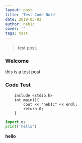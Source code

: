 ```yaml
---
layout: post
title: 'Test Code Note'
date: 2018-05-03
author: heb1c
cover: ''
tags: test
---
```


> test post.

### Welcome

this is a test post

### Code Test

```C-like
    include <stdio.h>
    int main(){
        cout << "heb1c" << endl;
        return 0;
    }
```
```Python
import os
print('hello')

```

**hello**
